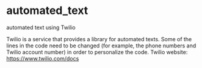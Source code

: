 # automated_text
automated text using Twilio

Twilio is a service that provides a library for automated texts. Some of the lines in the code need to be changed (for example, the phone numbers and Twilio account number) in order to personalize the code. 
Twilio website: https://www.twilio.com/docs
